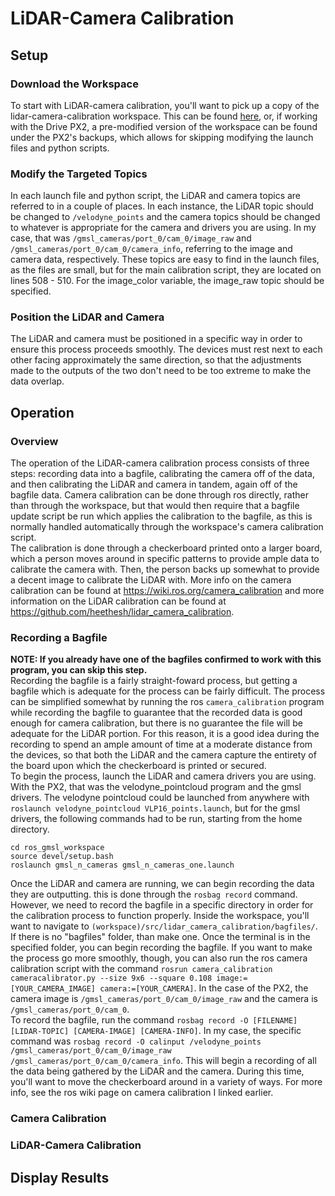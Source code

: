 # LiDAR-Camera Calibration
## Setup
### Download the Workspace
To start with LiDAR-camera calibration, you'll want to pick up a copy of the lidar-camera-calibration workspace. This can be found [here](https://github.com/heethesh/lidar_camera_calibration), or, if working with the Drive PX2, a pre-modified version of the workspace can be found under the PX2's backups, which allows for skipping modifying the launch files and python scripts. 
### Modify the Targeted Topics
In each launch file and python script, the LiDAR and camera topics are referred to in a couple of places. In each instance, the LiDAR topic should be changed to `/velodyne_points` and the camera topics should be changed to whatever is appropriate for the camera and drivers you are using. In my case, that was `/gmsl_cameras/port_0/cam_0/image_raw` and `/gmsl_cameras/port_0/cam_0/camera_info`, referring to the image and camera data, respectively. These topics are easy to find in the launch files, as the files are small, but for the main calibration script, they are located on lines 508 - 510. 
For the image_color variable, the image_raw topic should be specified.
### Position the LiDAR and Camera
The LiDAR and camera must be positioned in a specific way in order to ensure this process proceeds smoothly. The devices must rest next to each other facing approximately the same direction, so that the adjustments made to the outputs of the two don't need to be too extreme to make the data overlap.
## Operation
### Overview
The operation of the LiDAR-camera calibration process consists of three steps: recording data into a bagfile, calibrating the camera off of the data, and then calibrating the LiDAR and camera in tandem, again off of the bagfile data. Camera calibration can be done through ros directly, rather than through the workspace, but that would then require that a bagfile update script be run which applies the calibration to the bagfile, as this is normally handled automatically through the workspace's camera calibration script.  
The calibration is done through a checkerboard printed onto a larger board, which a person moves around in specific patterns to provide ample data to calibrate the camera with. Then, the person backs up somewhat to provide a decent image to calibrate the LiDAR with. More info on the camera calibration can be found at https://wiki.ros.org/camera_calibration and more information on the LiDAR calibration can be found at https://github.com/heethesh/lidar_camera_calibration.
### Recording a Bagfile
__NOTE: If you already have one of the bagfiles confirmed to work with this program, you can skip this step.__  
Recording the bagfile is a fairly straight-foward process, but getting a bagfile which is adequate for the process can be fairly difficult. The process can be simplified somewhat by running the ros `camera_calibration` program while recording the bagfile to guarantee that the recorded data is good enough for camera calibration, but there is no guarantee the file will be adequate for the LiDAR portion. For this reason, it is a good idea during the recording to spend an ample amount of time at a moderate distance from the devices, so that both the LiDAR and the camera capture the entirety of the board upon which the checkerboard is printed or secured.  
To begin the process, launch the LiDAR and camera drivers you are using. With the PX2, that was the velodyne_pointcloud program and the gmsl drivers. The velodyne pointcloud could be launched from anywhere with `roslaunch velodyne_pointcloud VLP16_points.launch`, but for the gmsl drivers, the following commands had to be run, starting from the home directory.  
```
cd ros_gmsl_workspace  
source devel/setup.bash  
roslaunch gmsl_n_cameras gmsl_n_cameras_one.launch  
```
Once the LiDAR and camera are running, we can begin recording the data they are outputting. this is done through the `rosbag record` command. However, we need to record the bagfile in a specific directory in order for the calibration process to function properly. Inside the workspace, you'll want to navigate to `(workspace)/src/lidar_camera_calibration/bagfiles/`. If there is no "bagfiles" folder, than make one. Once the terminal is in the specified folder, you can begin recording the bagfile. If you want to make the process go more smoothly, though, you can also run the ros camera calibration script with the command `rosrun camera_calibration cameracalibrator.py --size 9x6 --square 0.108 image:=[YOUR_CAMERA_IMAGE] camera:=[YOUR_CAMERA]`. In the case of the PX2, the camera image is `/gmsl_cameras/port_0/cam_0/image_raw` and the camera is `/gmsl_cameras/port_0/cam_0`.  
To record the bagfile, run the command `rosbag record -O [FILENAME] [LIDAR-TOPIC] [CAMERA-IMAGE] [CAMERA-INFO]`. In my case, the specific command was `rosbag record -O calinput /velodyne_points /gmsl_cameras/port_0/cam_0/image_raw /gmsl_cameras/port_0/cam_0/camera_info`. This will begin a recording of all the data being gathered by the LiDAR and the camera. During this time, you'll want to move the checkerboard around in a variety of ways. For more info, see the ros wiki page on camera calibration I linked earlier.
### Camera Calibration
### LiDAR-Camera Calibration
## Display Results
